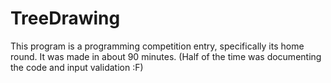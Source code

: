 # TreeDrawing

This program is a programming competition entry, specifically its home round.
It was made in about 90 minutes.
(Half of the time was documenting the code and input validation :F)
